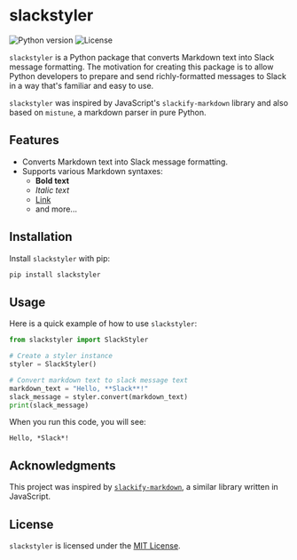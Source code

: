 # slackstyler

![Python version](https://img.shields.io/badge/python-3.8-blue)
![License](https://img.shields.io/badge/license-MIT-blue)

`slackstyler` is a Python package that converts Markdown text into Slack message formatting. The motivation for creating this package is to allow Python developers to prepare and send richly-formatted messages to Slack in a way that's familiar and easy to use.

`slackstyler` was inspired by JavaScript's `slackify-markdown` library and also based on `mistune`, a markdown parser in pure Python.

## Features
- Converts Markdown text into Slack message formatting.
- Supports various Markdown syntaxes:
  - **Bold text**
  - *Italic text*
  - [Link](http://atlassian.com)
  - and more...

## Installation
Install `slackstyler` with pip:
```bash
pip install slackstyler
```

## Usage

Here is a quick example of how to use `slackstyler`:

```python
from slackstyler import SlackStyler

# Create a styler instance
styler = SlackStyler()

# Convert markdown text to slack message text
markdown_text = "Hello, **Slack**!"
slack_message = styler.convert(markdown_text)
print(slack_message)
```

When you run this code, you will see:
```
Hello, *Slack*!
```

## Acknowledgments
This project was inspired by [`slackify-markdown`](https://github.com/jsarafajr/slackify-markdown), a similar library written in JavaScript.

## License

`slackstyler` is licensed under the [MIT License](https://opensource.org/licenses/MIT).
